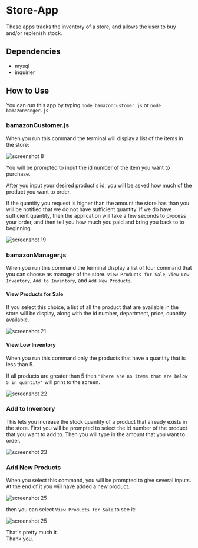 # Store-App

These apps tracks the inventory of a store, and allows the user to buy and/or replenish stock. 

## Dependencies

* mysql
* inquirier

## How to Use

You can run this app by typing `node bamazonCustomer.js` or `node bamazonManger.js`

### bamazonCustomer.js

When you run this command the terminal will display a list of the items in the store:

![screenshot 8](https://cloud.githubusercontent.com/assets/22058682/26470587/decaf15e-4163-11e7-927f-860dec969f44.png)

You will be prompted to input the id number of the item you want to purchase.

After you input your desired product's id, you will be asked how much of the product you want to order.

If the quantity you request is higher than the amount the store has than you will be notified that we do not have sufficient quantity. If we do have sufficient quantity, then the application will take a few seconds to process your order, and then tell you how much you paid and bring you back to to beginning.

![screenshot 19](https://cloud.githubusercontent.com/assets/22058682/26474416/a1219fc0-4176-11e7-9021-e1becd543fb3.png)

### bamazonManager.js

When you run this command the terminal display a list of four command that you can choose as manager of the store. `View Products for Sale`, `View Low Inventory`, `Add to Inventory`, and `Add New Products`.

#### View Products for Sale

If you select this choice, a list of all the product that are available in the store will be display, along with the id number, department, price, quantity available.

![screenshot 21](https://cloud.githubusercontent.com/assets/22058682/26474738/732c73cc-4178-11e7-9767-c347ddf7d0fe.png)

#### View Low Inventory

When you run this command only the products that have a quantity that is less than 5.

If all products are greater than 5 then `"There are no items that are below 5 in quantity"` will print to the screen.

![screenshot 22](https://cloud.githubusercontent.com/assets/22058682/26480700/5c465424-41a1-11e7-8204-41253fb383b2.png)

### Add to Inventory

This lets you increase the stock quantity of a product that already exists in the store. 
First you will be prompted to select the id number of the product that you want to add to. 
Then you will type in the amount that you want to order.

![screenshot 23](https://cloud.githubusercontent.com/assets/22058682/26480910/f7085790-41a2-11e7-8a39-25ead7afd10c.png)

### Add New Products

When you select this command, you will be prompted to give several inputs. At the end of it you will have added a new product.

![screenshot 25](https://cloud.githubusercontent.com/assets/22058682/26481069/16540e22-41a4-11e7-8240-a431764b331b.png)

then you can select `View Products for Sale` to see it:

![screenshot 25](https://cloud.githubusercontent.com/assets/22058682/26481174/c9835b1a-41a4-11e7-8351-ec0c1476186b.png)


That's pretty much it. <br>
Thank you.

